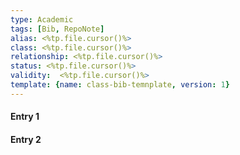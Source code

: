 ```yaml
---
type: Academic
tags: [Bib, RepoNote]
alias: <%tp.file.cursor()%>
class: <%tp.file.cursor()%>
relationship: <%tp.file.cursor()%>
status: <%tp.file.cursor()%>
validity:  <%tp.file.cursor()%>
template: {name: class-bib-temnplate, version: 1}
---
```


#### Entry 1

#### Entry 2

